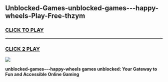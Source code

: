 
## Unblocked-Games-unblocked-games---happy-wheels-Play-Free-thzym
<h3>
<a href="https://premium76.site?title=unblocked-games---happy-wheels&ref=24M">CLICK TO PLAY</a></h3>
<hr>

<h3>
<a href="https://premium76.site?title=unblocked-games---happy-wheels&ref=24M">CLICK 2 PLAY</a>
  
</h3>

<a href="https://premium76.site?title=unblocked-games---happy-wheels&ref=24M"><img src="https://clearcache.store/games.png"></a>


**unblocked-games---happy-wheels games unblocked: Your Gateway to Fun and Accessible Online Gaming**
